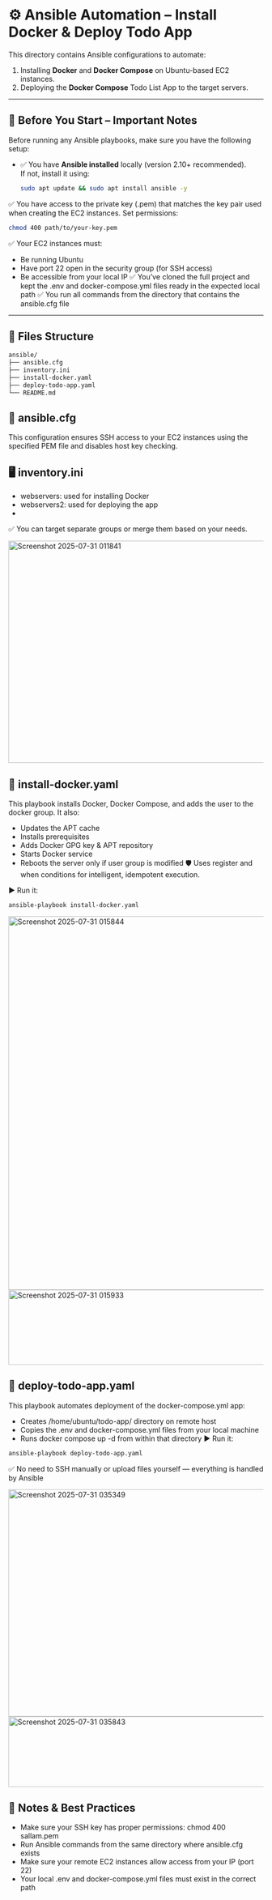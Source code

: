 # ⚙️ Ansible Automation – Install Docker & Deploy Todo App

This directory contains Ansible configurations to automate:

1. Installing **Docker** and **Docker Compose** on Ubuntu-based EC2 instances.
2. Deploying the **Docker Compose** Todo List App to the target servers.

---

## 🚨 Before You Start – Important Notes

Before running any Ansible playbooks, make sure you have the following setup:

- ✅ You have **Ansible installed** locally (version 2.10+ recommended).  
  If not, install it using:
  ```bash
  sudo apt update && sudo apt install ansible -y
  ```

✅ You have access to the private key (.pem) that matches the key pair used when creating the EC2 instances.
Set permissions:
```bash
chmod 400 path/to/your-key.pem
```

✅ Your EC2 instances must:
- Be running Ubuntu
- Have port 22 open in the security group (for SSH access)
- Be accessible from your local IP
✅ You’ve cloned the full project and kept the .env and docker-compose.yml files ready in the expected local path
✅ You run all commands from the directory that contains the ansible.cfg file

------------------------------------------------------------------------------------------
## 📁 Files Structure

```bash
ansible/
├── ansible.cfg
├── inventory.ini
├── install-docker.yaml
├── deploy-todo-app.yaml
└── README.md
```

🔑 ansible.cfg
------------------
This configuration ensures SSH access to your EC2 instances using the specified PEM file and disables host key checking.

🖥️ inventory.ini
------------------
- webservers: used for installing Docker
- webservers2: used for deploying the app
- 
✅ You can target separate groups or merge them based on your needs.

<img width="981" height="439" alt="Screenshot 2025-07-31 011841" src="https://github.com/user-attachments/assets/65c49440-9903-4516-955d-eabf5ea9a352" />


🔧 install-docker.yaml
----------------------------
This playbook installs Docker, Docker Compose, and adds the user to the docker group. It also:
- Updates the APT cache
- Installs prerequisites
- Adds Docker GPG key & APT repository
- Starts Docker service
- Reboots the server only if user group is modified
🛡️ Uses register and when conditions for intelligent, idempotent execution.

▶️ Run it:
```bash
ansible-playbook install-docker.yaml
```

<img width="963" height="738" alt="Screenshot 2025-07-31 015844" src="https://github.com/user-attachments/assets/501120d0-0153-45ee-94b7-48006779c87c" />


<img width="600" height="148" alt="Screenshot 2025-07-31 015933" src="https://github.com/user-attachments/assets/cbc042c8-bed7-4383-ba5b-3888d84c266f" />



🚀 deploy-todo-app.yaml
-------------------------
This playbook automates deployment of the docker-compose.yml app:
- Creates /home/ubuntu/todo-app/ directory on remote host
- Copies the .env and docker-compose.yml files from your local machine
- Runs docker compose up -d from within that directory
▶️ Run it:
```bash
ansible-playbook deploy-todo-app.yaml
```
✅ No need to SSH manually or upload files yourself — everything is handled by Ansible


<img width="821" height="449" alt="Screenshot 2025-07-31 035349" src="https://github.com/user-attachments/assets/311c8bc5-0dd2-45e3-841f-894e0bbcc897" />


<img width="1003" height="139" alt="Screenshot 2025-07-31 035843" src="https://github.com/user-attachments/assets/f5ae2c19-281d-4f57-a2e4-d24c514cf8fa" />




📝 Notes & Best Practices
----------------------------
- Make sure your SSH key has proper permissions: chmod 400 sallam.pem
- Run Ansible commands from the same directory where ansible.cfg exists
- Make sure your remote EC2 instances allow access from your IP (port 22)
- Your local .env and docker-compose.yml files must exist in the correct path









